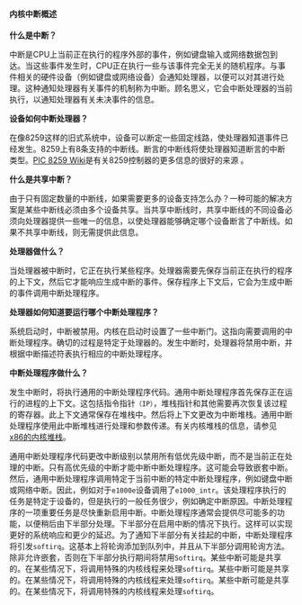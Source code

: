 #### 内核中断概述

**什么是中断？**

中断是CPU上当前正在执行的程序外部的事件，例如键盘输入或网络数据包到达。当这些事件发生时，CPU正在执行一些与该事件完全无关的随机程序。与事件相关的硬件设备（例如键盘或网络设备）会通知处理器，以便可以对其进行处理。这种通知处理器有关事件的机制称为中断。顾名思义，它会中断处理器的当前执行，以通知处理器有关未决事件的信息。

**设备如何中断处理器？**

在像8259这样的旧式系统中，设备可以断定一些固定线路，使处理器知道事件已经发生。8259上有8条支持的中断线。断言的中断线将使处理器知道断言的中断类型。[PIC 8259 Wiki](https://en.wikipedia.org/wiki/Intel_8259)是有关8259控制器的更多信息的很好的来源 。

**什么是共享中断？**

由于只有固定数量的中断线，如果需要更多的设备支持怎么办？一种可能的解决方案是某些中断线必须由多个设备共享。当共享中断线时，共享中断线的不同设备必须向处理器提供一些唯一的信息，以使处理器能够确定哪个设备断言了中断线。如果不共享中断线，则无需提供此信息。 

**处理器做什么？**

当处理器被中断时，它正在执行某些程序。处理器需要先保存当前正在执行的程序的上下文，然后它才能响应生成中断的事件。保存程序上下文后，它会为生成中断的事件调用中断处理程序。

**处理器如何知道要运行哪个中断处理程序？**

系统启动时，中断被禁用。内核在启动时设置了一些中断门。这指向需要调用的中断处理程序。确切的过程是特定于处理器的。发生中断时，处理器将禁用中断，并根据中断描述符表执行相应的中断处理程序。 

**中断处理程序做什么？**

发生中断时，将执行通用的中断处理程序代码。通用中断处理程序首先保存正在运行的进程的上下文。这包括指令指针`（IP）`，堆栈指针和其他需要再次恢复该过程的寄存器。此上下文通常保存在堆栈中。然后将上下文更改为中断堆栈。通用中断处理程序使用此中断堆栈进行处理和参数传递。有关内核堆栈的信息，请参见 [x86的内核堆栈](https://www.kernel.org/doc/Documentation/x86/kernel-stacks)。

通用中断处理程序代码更改中断级别以禁用所有低优先级中断，而不是当前正在处理的中断。只有高优先级的中断才能中断中断处理程序。这可能会导致嵌套中断。然后，通用中断处理程序调用特定于当前中断的特定中断处理程序，例如键盘中断或网络中断。因此，例如对于`e1000e`设备调用了`e1000_intr`。该处理程序执行的任务是特定于设备的，但是执行的一般任务很少，例如确定中断原因。中断处理程序的一项重要任务是尽快重新启用中断。中断处理程序通常会提供尽可能多的功能，以便稍后由下半部分处理。下半部分在启用中断的情况下执行。这样可以实现更好的系统响应和更少的延迟。为了通知下半部分有关挂起的中断，中断处理程序将引发`softirq`。这基本上将轮询添加到队列中，并且从下半部分调用轮询方法。除非允许嵌套，否则在下半部分执行期间将禁用`Softirq`。某些中断可能是共享的。在某些情况下，将调用特殊的内核线程来处理`softirq`。某些中断可能是共享的。在某些情况下，将调用特殊的内核线程来处理`softirq`。某些中断可能是共享的。在某些情况下，将调用特殊的内核线程来处理`softirq`。